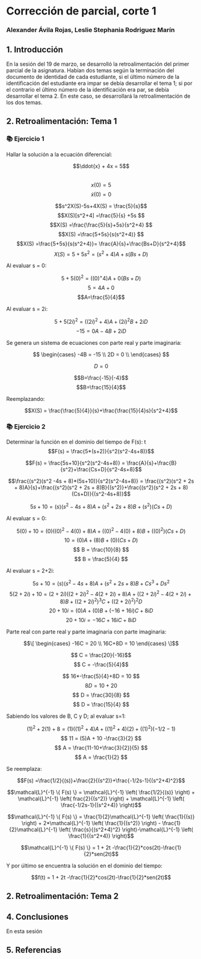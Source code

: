 # Corrección de parcial, corte 1
### Alexander Ávila Rojas, Leslie Stephania Rodriguez Marín
## 1. Introducción
En la sesión del 19 de marzo, se desarrolló la retroalimentación del primer parcial de la asignatura. Habían dos temas según la terminación del documento de identidad de cada estudiante, si el último número de la identificación del estudiante era impar se debía desarrollar el tema 1; si por el contrario el último número de la identificación era par, se debía desarrollar el tema 2. En este caso, se desarrollará la retroalimentación de los dos temas.
## 2. Retroalimentación: Tema 1
### 📚 Ejercicio 1
Hallar la solución a la ecuación diferencial:

$$\ddot{x} + 4x = 5$$    
$$x(0) = 5  $$
$$\dot{x}(0) = 0$$

$$s^2X(S)-5s+4X(S) = \frac{5}{s}$$
$$X(S)[s^2+4] =\frac{5}{s} +5s $$
$$X(S) =\frac{\frac{5}{s}+5s}{s^2+4} $$
$$X(S) =\frac{5+5s}{s(s^2+4)} $$
$$X(S) =\frac{5+5s}{s(s^2+4)}= \frac{A}{s}+\frac{Bs+D}{s^2+4}$$
$$X(S) =5+5s^2= (s^2+4)A + s(Bs+D)$$

Al evaluar s = 0:

$$5+5(0)^2=((0)^+4)A+ 0(Bs+D)$$
$$5=4A+0$$
$$A=\frac{5}{4}$$

Al evaluar s = 2i:

$$5+5(2i)^2=((2i)^2+4)A+ (2i)^2B+2iD$$
$$-15=0A-4B+2iD$$

Se genera un sistema de ecuaciones con parte real y parte imaginaria:

$$
\begin{cases}
-4B = -15 \\
2D = 0 \\
\end{cases}
$$

$$D=0$$

$$B=\frac{-15}{-4}$$
$$B=\frac{15}{4}$$

Reemplazando:

$$X(S) = \frac{\frac{5}{4}}{s}+\frac{\frac{15}{4}s}{s^2+4}$$



### 📚 Ejercicio 2
Determinar la función en el dominio del tiempo de F(s):
t
$$F(s) = \frac{5*(s+2)}{s^2(s^2-4s+8)}$$

$$F(s) = \frac{5s+10}{s^2(s^2-4s+8)} = \frac{A}{s}+\frac{B}{s^2}+\frac{Cs+D}{s^2-4s+8}$$

$$\frac{(s^2)(s^2 -4s + 8)*(5s+10)}{s^2(s^2-4s+8)} = \frac{(s^2)(s^2 + 2s + 8)A}{s}+\frac{(s^2)(s^2 + 2s + 8)B}{(s^2)}+\frac{(s^2)(s^2 + 2s + 8)(Cs+D)}{(s^2-4s+8)}$$

$$5s+10 = (s)(s^2 -4s + 8)A + (s^2 + 2s + 8)B +(s^2)(Cs+D)$$

Al evaluar s = 0:

$$5(0)+10= (0)((0)^2-4(0)+8)A + ((0)^2-4(0)+8)B +((0)^2)(Cs+D)$$
$$ 10 = (0)A + (8)B +(0)(Cs+D) $$
$$ B =  \frac{10}{8} $$
$$ B = \frac{5}{4} $$

Al evaluar s = 2+2i:

$$5s+10 = (s)(s^2 -4s + 8)A + (s^2 + 2s + 8)B +Cs^3+Ds^2$$
$$5(2+2i)+10= (2+2i)((2+2i)^2-4(2+2i)+8)A + ((2+2i)^2-4(2+2i)+8)B +((2+2i)^2)^3C+((2+2i)^2)^2D$$
$$ 20+10i= (0)A + (0)B +(-16+16i)C+8iD $$
$$ 20+10i = -16C+16iC+8iD $$

Parte real con parte real y parte imaginaria con parte imaginaria:

$$\[
\begin{cases}
  -16C = 20 \\
  16C+8D = 10
\end{cases}
\]$$

$$ C = \frac{20}{-16}$$
$$ C = -\frac{5}{4}$$

$$ 16*-\frac{5}{4}+8D = 10 $$
$$ 8D = 10+20 $$
$$ D = \frac{30}{8} $$
$$ D = \frac{15}{4} $$

Sabiendo los valores de B, C y D; al evaluar s=1:

$$(1)^2 + 2(1) + 8= (1)((1)^2+4)A + ((1)^2+4)(2) +((1)^2)(-1/2-1)$$
$$ 11 = (5)A + 10 -\frac{3}{2} $$
$$ A =  \frac{11-10+\frac{3}{2}}{5} $$
$$ A = \frac{1}{2} $$

Se reemplaza:

$$F(s) =\frac{1/2}{(s)}+\frac{2}{(s^2)}+\frac{-1/2s-1}{(s^2+4)^2}$$

$$\mathcal{L}^{-1} \{ F(s) \} = \mathcal{L}^{-1} \left( \frac{1/2}{(s)} \right) + \mathcal{L}^{-1} \left( frac{2}{(s^2)} \right) + \mathcal{L}^{-1} \left( \frac{-1/2s-1}{(s^2+4)} \right)$$

$$\mathcal{L}^{-1} \{ F(s) \} = \frac{1}{2}\mathcal{L}^{-1} \left( \frac{1}{(s)} \right) + 2*\mathcal{L}^{-1} \left( \frac{1}{(s^2)} \right) - \frac{1}{2}\mathcal{L}^{-1} \left( \frac{s}{(s^2+4)^2} \right)-\mathcal{L}^{-1} \left( \frac{1}{(s^2+4)} \right)$$

$$\mathcal{L}^{-1} \{ F(s) \} = 1 + 2t -\frac{1}{2}*cos(2t)-\frac{1}{2}*sen(2t)$$

Y por último se encuentra la solución en el dominio del tiempo: 

$$f(t) =  1 + 2t -\frac{1}{2}*cos(2t)-\frac{1}{2}*sen(2t)$$
## 2. Retroalimentación: Tema 2
## 4. Conclusiones
En esta sesión 
## 5. Referencias

